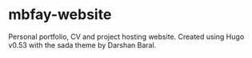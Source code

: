 # mbfay-website
Personal portfolio, CV and project hosting website. Created using Hugo v0.53 with the sada theme by Darshan Baral.
